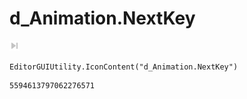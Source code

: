 # d_Animation.NextKey
![](/img/d_Animation.NextKey.png)

``` CSharp
EditorGUIUtility.IconContent("d_Animation.NextKey")
```
```
5594613797062276571
```
